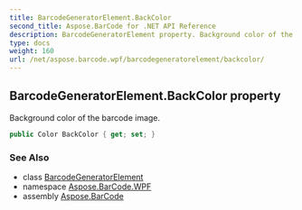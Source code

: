 ```yaml
---
title: BarcodeGeneratorElement.BackColor
second_title: Aspose.BarCode for .NET API Reference
description: BarcodeGeneratorElement property. Background color of the barcode image
type: docs
weight: 160
url: /net/aspose.barcode.wpf/barcodegeneratorelement/backcolor/
---
```

## BarcodeGeneratorElement.BackColor property

Background color of the barcode image.

```csharp
public Color BackColor { get; set; }
```

### See Also

* class [BarcodeGeneratorElement](../)
* namespace [Aspose.BarCode.WPF](../../../aspose.barcode.wpf/)
* assembly [Aspose.BarCode](../../../)


